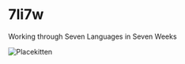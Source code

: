 7li7w
=====

Working through Seven Languages in Seven Weeks

 ![Placekitten](http://placekitten.com/g/650/400 "For no good reason ...")
